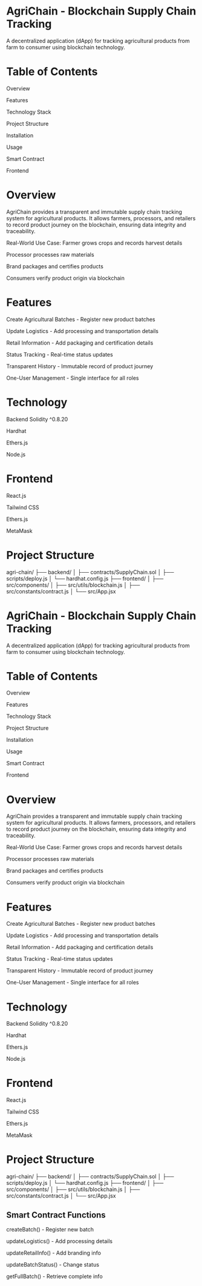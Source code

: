 

# AgriChain - Blockchain Supply Chain Tracking
A decentralized application (dApp) for tracking agricultural products from farm to consumer using blockchain technology.

# Table of Contents
Overview

Features

Technology Stack

Project Structure

Installation

Usage

Smart Contract

Frontend

# Overview
AgriChain provides a transparent and immutable supply chain tracking system for agricultural products. It allows farmers, processors, and retailers to record product journey on the blockchain, ensuring data integrity and traceability.

Real-World Use Case:
Farmer grows crops and records harvest details

Processor processes raw materials

Brand packages and certifies products

Consumers verify product origin via blockchain

# Features
 Create Agricultural Batches - Register new product batches

 Update Logistics - Add processing and transportation details

 Retail Information - Add packaging and certification details

 Status Tracking - Real-time status updates

 Transparent History - Immutable record of product journey

 One-User Management - Single interface for all roles

# Technology
Backend
Solidity ^0.8.20

Hardhat

Ethers.js

Node.js

# Frontend
React.js

Tailwind CSS

Ethers.js

MetaMask

# Project Structure 
agri-chain/
├── backend/
│   ├── contracts/SupplyChain.sol
│   ├── scripts/deploy.js
│   └── hardhat.config.js
├── frontend/
│   ├── src/components/
│   ├── src/utils/blockchain.js
│   ├── src/constants/contract.js
│   └── src/App.jsx


# AgriChain - Blockchain Supply Chain Tracking
A decentralized application (dApp) for tracking agricultural products from farm to consumer using blockchain technology.

# Table of Contents
Overview

Features

Technology Stack

Project Structure

Installation

Usage

Smart Contract

Frontend

# Overview
AgriChain provides a transparent and immutable supply chain tracking system for agricultural products. It allows farmers, processors, and retailers to record product journey on the blockchain, ensuring data integrity and traceability.

Real-World Use Case:
Farmer grows crops and records harvest details

Processor processes raw materials

Brand packages and certifies products

Consumers verify product origin via blockchain

# Features
 Create Agricultural Batches - Register new product batches

 Update Logistics - Add processing and transportation details

 Retail Information - Add packaging and certification details

 Status Tracking - Real-time status updates

 Transparent History - Immutable record of product journey

 One-User Management - Single interface for all roles

# Technology
Backend
Solidity ^0.8.20

Hardhat

Ethers.js

Node.js

# Frontend
React.js

Tailwind CSS

Ethers.js

MetaMask

# Project Structure 
agri-chain/
├── backend/
│   ├── contracts/SupplyChain.sol
│   ├── scripts/deploy.js
│   └── hardhat.config.js
├── frontend/
│   ├── src/components/
│   ├── src/utils/blockchain.js
│   ├── src/constants/contract.js
│   └── src/App.jsx

## Smart Contract Functions
createBatch() - Register new batch

updateLogistics() - Add processing details

updateRetailInfo() - Add branding info

updateBatchStatus() - Change status

getFullBatch() - Retrieve complete info
